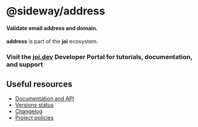 # @sideway/address

#### Validate email address and domain.

**address** is part of the **joi** ecosystem.

### Visit the [joi.dev](https://joi.dev) Developer Portal for tutorials, documentation, and support

## Useful resources

- [Documentation and API](https://joi.dev/module/address/)
- [Versions status](https://joi.dev/resources/status/#address)
- [Changelog](https://joi.dev/module/address/changelog/)
- [Project policies](https://joi.dev/policies/)
